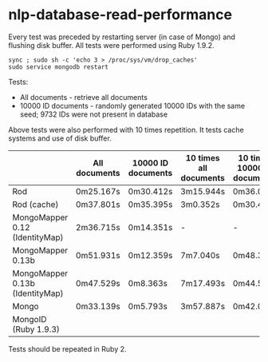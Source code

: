 nlp-database-read-performance
=============================

Every test was preceded by restarting server (in case of Mongo) and flushing disk buffer. All tests were performed using Ruby 1.9.2.

```
sync ; sudo sh -c 'echo 3 > /proc/sys/vm/drop_caches'
sudo service mongodb restart
```

Tests:
* All documents - retrieve all documents
* 10000 ID documents - randomly generated 10000 IDs with the same seed; 9732 IDs were not present in database

Above tests were also performed with 10 times repetition. It tests cache systems and use of disk buffer. 

| | All documents | 10000 ID documents | 10 times all documents | 10 times 10000 ID documents |
| --- | --- | --- | --- | --- |
| Rod | 0m25.167s | 0m30.412s | 3m15.944s | 0m36.030s |
| Rod (cache) | 0m37.801s | 0m35.395s | 3m0.352s | 0m30.426s |
| MongoMapper 0.12 (IdentityMap) | 2m36.715s | 0m14.351s | - | - |
| MongoMapper 0.13b | 0m51.931s | 0m12.359s | 7m7.040s | 0m48.353s |
| MongoMapper 0.13b (IdentityMap) | 0m47.529s | 0m8.363s | 7m17.493s | 0m44.588s |
| Mongo | 0m33.139s | 0m5.793s | 3m57.887s | 0m42.071s |
| MongoID (Ruby 1.9.3) |  |  |  |  |

Tests should be repeated in Ruby 2.
